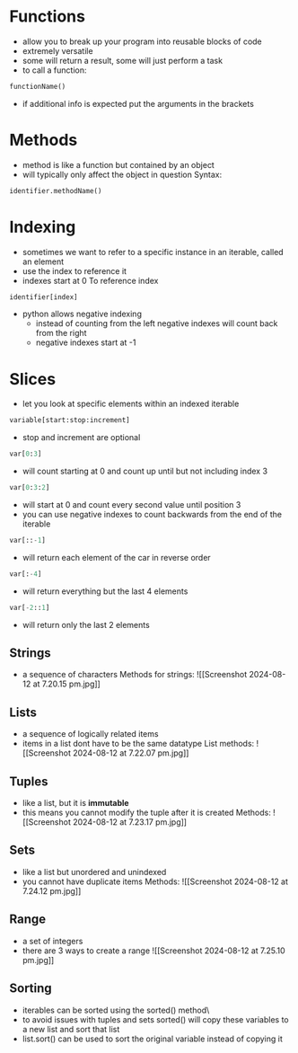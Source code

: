 # Functions
- allow you to break up your program into reusable blocks of code
- extremely versatile
- some will return a result, some will just perform a task
- to call a function:
```python
functionName()
```
 - if additional info is expected put the arguments in the brackets
# Methods
- method is like a function but contained by an object
- will typically only affect the object in question
Syntax:
```python
identifier.methodName()
```
# Indexing
- sometimes we want to refer to a specific instance in an iterable, called an element
- use the index to reference it
- indexes start at 0
To reference index
```python
identifier[index]
```
- python allows negative indexing
	- instead of counting from the left negative indexes will count back from the right
	- negative indexes start at -1
# Slices
- let you look at specific elements within an indexed iterable
```python
variable[start:stop:increment]
```
- stop and increment are optional
```python
var[0:3]
```
- will count starting at 0 and count up until but not including index 3
```python
var[0:3:2]
```
- will start at 0 and count every second value until position 3
- you can use negative indexes to count backwards from the end of the iterable
```python
var[::-1]
```
- will return each element of the car in reverse order
```python 
var[:-4]
```
- will return everything but the last 4 elements
```python
var[-2::1]
```
- will return only the last 2 elements
## Strings
- a sequence of characters
Methods for strings:
![[Screenshot 2024-08-12 at 7.20.15 pm.jpg]]
## Lists
- a sequence of logically related items
- items in a list dont have to be the same datatype
List methods:
![[Screenshot 2024-08-12 at 7.22.07 pm.jpg]]
## Tuples
- like a list, but it is **immutable** 
- this means you cannot modify the tuple after it is created
Methods:
![[Screenshot 2024-08-12 at 7.23.17 pm.jpg]]
## Sets
- like a list but unordered and unindexed
- you cannot have duplicate items
Methods:
![[Screenshot 2024-08-12 at 7.24.12 pm.jpg]]
## Range
- a set of integers
- there are 3 ways to create a range
![[Screenshot 2024-08-12 at 7.25.10 pm.jpg]]
## Sorting
- iterables can be sorted using the sorted() method\
- to avoid issues with tuples and sets sorted() will copy these variables to a new list and sort that list
- list.sort() can be used to sort the original variable instead of copying it